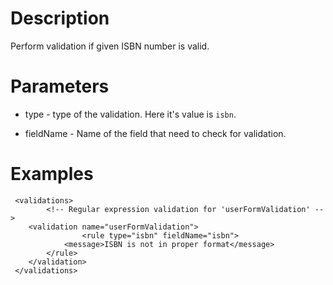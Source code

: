

# Description #

Perform validation if given ISBN number is valid.

# Parameters #
  * type - type of the validation. Here it's value is `isbn`.

  * fieldName - Name of the field that need to check for validation.

# Examples #
```
 <validations>
        <!-- Regular expression validation for 'userFormValidation' -->
	<validation name="userFormValidation">
                <rule type="isbn" fieldName="isbn">
			<message>ISBN is not in proper format</message>
		</rule>
	</validation>
 </validations>
```